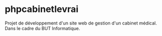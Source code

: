 # phpcabinetlevrai
Projet de développement d'un site web de gestion d'un cabinet médical.
Dans le cadre du BUT Informatique.